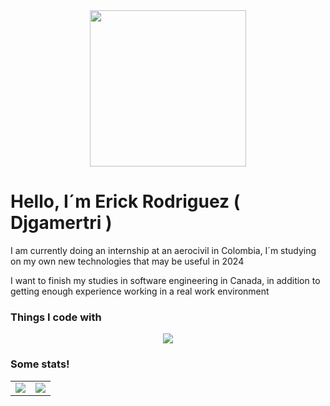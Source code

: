 <div id="header" align="center">
  <img src="https://media.giphy.com/media/v1.Y2lkPTc5MGI3NjExdGZjbWs4eXRycGVjcnk5Yzl3cWtycnRiZWphNm1zN3p3MThneWczZCZlcD12MV9pbnRlcm5hbF9naWZfYnlfaWQmY3Q9cw/R36Gr7iGSlkU6Dv9S6/giphy.gif" width=250 height=250/>
</div>

# Hello, I´m Erick Rodriguez ( Djgamertri )

I am currently doing an internship at an aerocivil in Colombia, I´m studying on my own new technologies that may be useful in 2024

I want to finish my studies in software engineering in Canada, in addition to getting enough experience working in a real work environment

### Things I code with

<p align="center">
  <a href="https://skillicons.dev">
    <img src="https://skillicons.dev/icons?i=git,js,ts,nodejs,express,php,py,java,cpp,docker,mysql,postgresql,mongodb,html,css,react,nextjs,azure,bash,bootstrap,tailwind&perline=12" />
  </a>
</p>

### Some stats!

<table>
  <tr>
    <td align="center" style="padding=0;width=50%;">
      <img align="center" style="padding=0;" src="https://grs.quantumly.dev/api/?username=djgamertri&show_icons=true&title_color=4F8CC9&text_color=9f9f9f&bg_color=00000000&hide_border=true&icon_color=4F8CC9&hide_title=true&count_private=true" />
    </td>
    <td align="center" style="padding=0;width=50%;">
      <img align="center" style="padding=0;" src="https://grs.quantumly.dev/api/top-langs/?username=djgamertri&layout=compact&show_icons=true&title_color=4F8CC9&text_color=9f9f9f&bg_color=00000000&hide_border=true&icon_color=00000000&count_private=true" />
    </td>
  </tr>
</table>
